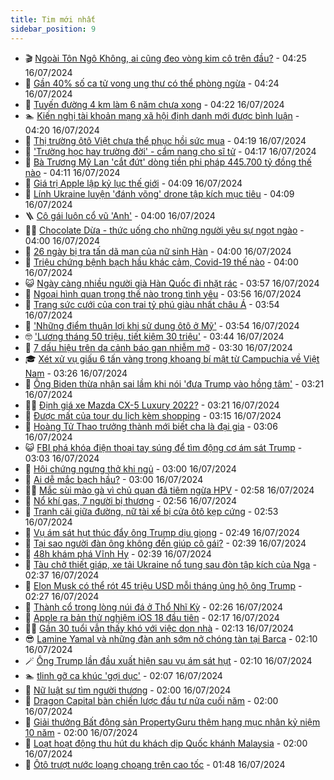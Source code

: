 ```yaml
---
title: Tim mới nhất
sidebar_position: 9
---
```


<!-- vnexpress-tin-moi-nhat:START -->
- 🎬 [Ngoài Tôn Ngô Không, ai cũng đeo vòng kim cô trên đầu?](https://vnexpress.net/ngoai-ton-ngo-khong-ai-cung-deo-vong-kim-co-tren-dau-4768787.html) - 04:25 16/07/2024
- 🐎 [Gần 40% số ca tử vong ung thư có thể phòng ngừa](https://vnexpress.net/gan-40-so-ca-tu-vong-ung-thu-co-the-phong-ngua-4770576.html) - 04:24 16/07/2024
- 🦍 [Tuyến đường 4 km làm 6 năm chưa xong](https://vnexpress.net/tuyen-duong-4-km-lam-6-nam-chua-xong-4770291.html) - 04:22 16/07/2024
- 🏊 [Kiến nghị tài khoản mạng xã hội định danh mới được bình luận](https://vnexpress.net/kien-nghi-tai-khoan-mang-xa-hoi-dinh-danh-moi-duoc-binh-luan-4770569.html) - 04:20 16/07/2024
- 🎊 [Thị trường ôtô Việt chưa thể phục hồi sức mua](https://vnexpress.net/thi-truong-oto-viet-chua-the-phuc-hoi-suc-mua-4770512.html) - 04:19 16/07/2024
- 🎃 [&#39;Trường học hay trường đời&#39; - cẩm nang cho sĩ tử](https://vnexpress.net/truong-hoc-hay-truong-doi-cam-nang-cho-si-tu-4768039.html) - 04:17 16/07/2024
- 🧰 [Bà Trương Mỹ Lan &#39;cắt đứt&#39; dòng tiền phi pháp 445.700 tỷ đồng thế nào](https://vnexpress.net/ba-truong-my-lan-cat-dut-dong-tien-phi-phap-445-700-ty-dong-the-nao-4770332.html) - 04:11 16/07/2024
- 🔭 [Giá trị Apple lập kỷ lục thế giới](https://vnexpress.net/gia-tri-apple-lap-ky-luc-the-gioi-4770504.html) - 04:09 16/07/2024
- 🫶 [Lính Ukraine luyện &#39;đánh võng&#39; drone tập kích mục tiêu](https://vnexpress.net/linh-ukraine-luyen-danh-vong-drone-tap-kich-muc-tieu-4770227.html) - 04:09 16/07/2024
- 🪜 [Cô gái luôn cổ vũ &#39;Anh&#39;](https://vnexpress.net/co-gai-luon-co-vu-anh-4770481.html) - 04:00 16/07/2024
- 👨‍🏫 [Chocolate Dừa - thức uống cho những người yêu sự ngọt ngào](https://vnexpress.net/chocolate-dua-thuc-uong-cho-nhung-nguoi-yeu-su-ngot-ngao-4770572.html) - 04:00 16/07/2024
- 🎊 [26 ngày bị tra tấn dã man của nữ sinh Hàn](https://vnexpress.net/26-ngay-bi-tra-tan-da-man-cua-nu-sinh-han-4770523.html) - 04:00 16/07/2024
- 🎊 [Triệu chứng bệnh bạch hầu khác cảm, Covid-19 thế nào](https://vnexpress.net/trieu-chung-benh-bach-hau-khac-cam-covid-19-the-nao-4769080.html) - 04:00 16/07/2024
- 😺 [Ngày càng nhiều người già Hàn Quốc đi nhặt rác](https://vnexpress.net/ngay-cang-nhieu-nguoi-gia-han-quoc-di-nhat-rac-4770527.html) - 03:57 16/07/2024
- 🐘 [Ngoại hình quan trọng thế nào trong tình yêu](https://vnexpress.net/ngoai-hinh-quan-trong-the-nao-trong-tinh-yeu-4770551.html) - 03:56 16/07/2024
- 🌁 [Trang sức cưới của con trai tỷ phú giàu nhất châu Á](https://vnexpress.net/trang-suc-cuoi-cua-con-trai-ty-phu-giau-nhat-chau-a-4770476.html) - 03:54 16/07/2024
- 🐲 [&#39;Những điểm thuận lợi khi sử dụng ôtô ở Mỹ&#39;](https://vnexpress.net/nhung-diem-thuan-loi-khi-su-dung-oto-o-my-4769294.html) - 03:54 16/07/2024
- 🤓 [&#39;Lương tháng 50 triệu, tiết kiệm 30 triệu&#39;](https://vnexpress.net/luong-thang-50-trieu-tiet-kiem-30-trieu-4770525.html) - 03:44 16/07/2024
- 💪 [7 dấu hiệu trên da cảnh báo gan nhiễm mỡ](https://vnexpress.net/7-dau-hieu-tren-da-canh-bao-gan-nhiem-mo-4770450.html) - 03:30 16/07/2024
- 🎓 [Xét xử vụ giấu 6 tấn vàng trong khoang bí mật từ Campuchia về Việt Nam](https://vnexpress.net/xet-xu-vu-giau-6-tan-vang-trong-khoang-bi-mat-tu-campuchia-ve-viet-nam-4770501.html) - 03:26 16/07/2024
- 🫣 [Ông Biden thừa nhận sai lầm khi nói &#39;đưa Trump vào hồng tâm&#39;](https://vnexpress.net/ong-biden-thua-nhan-sai-lam-khi-noi-dua-trump-vao-hong-tam-4770459.html) - 03:21 16/07/2024
- 🧑‍💻 [Định giá xe Mazda CX-5 Luxury 2022?](https://vnexpress.net/dinh-gia-xe-mazda-cx-5-luxury-2022-4770426.html) - 03:21 16/07/2024
- 🐲 [Được mất của tour du lịch kèm shopping](https://vnexpress.net/duoc-mat-cua-tour-du-lich-kem-shopping-4769336.html) - 03:15 16/07/2024
- 🌝 [Hoàng Tử Thao trưởng thành mới biết cha là đại gia](https://vnexpress.net/hoang-tu-thao-truong-thanh-moi-biet-cha-la-dai-gia-4770132.html) - 03:06 16/07/2024
- 😺 [FBI phá khóa điện thoại tay súng để tìm động cơ ám sát Trump](https://vnexpress.net/fbi-pha-khoa-dien-thoai-tay-sung-de-tim-dong-co-am-sat-trump-4770487.html) - 03:03 16/07/2024
- 🐎 [Hội chứng ngưng thở khi ngủ](https://vnexpress.net/hoi-chung-ngung-tho-khi-ngu-4770417.html) - 03:00 16/07/2024
- 🎡 [Ai dễ mắc bạch hầu?](https://vnexpress.net/ai-de-mac-bach-hau-4770317.html) - 03:00 16/07/2024
- 👨‍🏫 [Mắc sùi mào gà vì chủ quan đã tiêm ngừa HPV](https://vnexpress.net/mac-sui-mao-ga-vi-chu-quan-da-tiem-ngua-hpv-4767058.html) - 02:58 16/07/2024
- 🦆 [Nổ khí gas, 7 người bị thương](https://vnexpress.net/no-khi-gas-7-nguoi-bi-thuong-4770510.html) - 02:56 16/07/2024
- 🚦 [Tranh cãi giữa đường, nữ tài xế bị cửa ôtô kẹp cứng](https://vnexpress.net/tranh-cai-giua-duong-nu-tai-xe-bi-cua-oto-kep-cung-4770005.html) - 02:53 16/07/2024
- 💫 [Vụ ám sát hụt thúc đẩy ông Trump dịu giọng](https://vnexpress.net/vu-am-sat-hut-thuc-day-ong-trump-diu-giong-4770462.html) - 02:49 16/07/2024
- 🎉 [Tại sao người đàn ông không đến giúp cô gái?](https://vnexpress.net/tai-sao-nguoi-dan-ong-khong-den-giup-co-gai-4770104.html) - 02:39 16/07/2024
- 🌋 [48h khám phá Vĩnh Hy](https://vnexpress.net/48h-kham-pha-vinh-hy-4768467.html) - 02:39 16/07/2024
- 🤖 [Tàu chở thiết giáp, xe tải Ukraine nổ tung sau đòn tập kích của Nga](https://vnexpress.net/tau-cho-thiet-giap-xe-tai-ukraine-no-tung-sau-don-tap-kich-cua-nga-4770309.html) - 02:37 16/07/2024
- 🦏 [Elon Musk có thể rót 45 triệu USD mỗi tháng ủng hộ ông Trump](https://vnexpress.net/elon-musk-co-the-rot-45-trieu-usd-moi-thang-ung-ho-ong-trump-4770458.html) - 02:27 16/07/2024
- 🦩 [Thành cổ trong lòng núi đá ở Thổ Nhĩ Kỳ](https://vnexpress.net/thanh-co-trong-long-nui-da-o-tho-nhi-ky-4769365.html) - 02:26 16/07/2024
- 👺 [Apple ra bản thử nghiệm iOS 18 đầu tiên](https://vnexpress.net/apple-ra-ban-thu-nghiem-ios-18-dau-tien-4770448.html) - 02:17 16/07/2024
- 🧑‍🏫 [Gần 30 tuổi vẫn thấy khó với việc dọn nhà](https://vnexpress.net/gan-30-tuoi-van-thay-kho-voi-viec-don-nha-4770479.html) - 02:13 16/07/2024
- 😎 [Lamine Yamal và những đàn anh sớm nở chóng tàn tại Barca](https://vnexpress.net/lamine-yamal-va-nhung-dan-anh-som-no-chong-tan-tai-barca-4770463.html) - 02:10 16/07/2024
- 🪄 [Ông Trump lần đầu xuất hiện sau vụ ám sát hụt](https://vnexpress.net/ong-trump-lan-dau-xuat-hien-sau-vu-am-sat-hut-4770485.html) - 02:10 16/07/2024
- 🏊 [tlinh gỡ ca khúc &#39;gợi dục&#39;](https://vnexpress.net/tlinh-go-ca-khuc-goi-duc-4770454.html) - 02:07 16/07/2024
- 💃 [Nữ luật sư tìm người thương](https://vnexpress.net/nu-luat-su-tim-nguoi-thuong-4770469.html) - 02:00 16/07/2024
- 🦆 [Dragon Capital bàn chiến lược đầu tư nửa cuối năm](https://vnexpress.net/dragon-capital-ban-chien-luoc-dau-tu-nua-cuoi-nam-4770451.html) - 02:00 16/07/2024
- 🎊 [Giải thưởng Bất động sản PropertyGuru thêm hạng mục nhân kỷ niệm 10 năm](https://vnexpress.net/giai-thuong-bat-dong-san-propertyguru-them-hang-muc-nhan-ky-niem-10-nam-4770330.html) - 02:00 16/07/2024
- 👺 [Loạt hoạt động thu hút du khách dịp Quốc khánh Malaysia](https://vnexpress.net/loat-hoat-dong-thu-hut-du-khach-dip-quoc-khanh-malaysia-4761892.html) - 02:00 16/07/2024
- 🎡 [Ôtô trượt nước loạng choạng trên cao tốc](https://vnexpress.net/oto-truot-nuoc-loang-choang-tren-cao-toc-4770243.html) - 01:48 16/07/2024<!-- vnexpress-tin-moi-nhat:END -->
